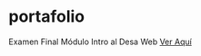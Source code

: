 # portafolio
Examen Final Módulo Intro al Desa Web
<a href="https://noxvill.github.io/">Ver Aquí</a> 
